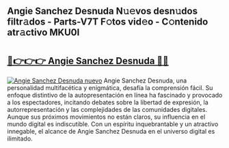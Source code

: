 ## Angie Sanchez Desnuda N𝚞𝚎vos desn𝚞dos filtr𝚊dos - Parts-V7T F𝚘tos vid𝚎o - C𝚘ntenido atr𝚊ctivo MKU0I

# <h2><a href="http://mb32wxn.tromn.icu/?c=Angie+Sanchez+Desnuda">🔗👉👉👉 Angie Sanchez Desnuda 🔗🔗</a></h2>

[![Angie Sanchez Desnuda nuevo](https://i.imgur.com/pEAQMta.gif)](http://mb32wxn.tromn.icu/?c=Angie+Sanchez+Desnuda)
Angie Sanchez Desnuda, una personalidad multifacética y enigmática, desafía la comprensión fácil. Su enfoque distintivo de la autopresentación en línea ha fascinado y provocado a los espectadores, incitando debates sobre la libertad de expresión, la autorrepresentación y las complejidades de las comunidades digitales. Aunque sus próximos movimientos no están claros, su influencia en el mundo digital es indiscutible. Con un espíritu inquebrantable y un atractivo innegable, el alcance de Angie Sanchez Desnuda en el universo digital es ilimitado.
